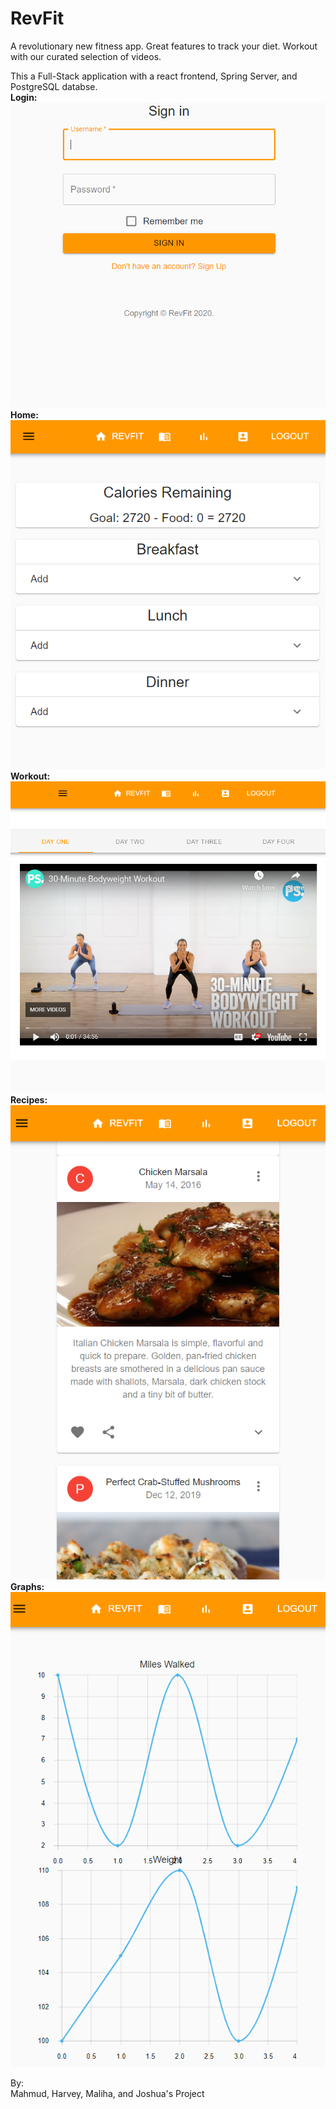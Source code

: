 # RevFit
A revolutionary new fitness app. Great features to track your diet. Workout with our curated selection of videos.

This a Full-Stack application with a react frontend, Spring Server, and PostgreSQL databse. <br>
**Login:** <br>
![Login Screen](/RevFit%20Login.PNG) 
<br>
**Home:** <br>
![Home Screen](/RevFit%20Home.PNG)
<br>
**Workout:**<br>
![Workout Screen](/RevFit%20Workout.PNG)
<br>
**Recipes:**<br>
![Recipes Screen](/RevFit%20Library.PNG)
<br>
**Graphs:**<br>
![Graphs Screen](/RevFit%20Graph.PNG)
<br>

By:<br>
Mahmud, Harvey, Maliha, and Joshua's Project
